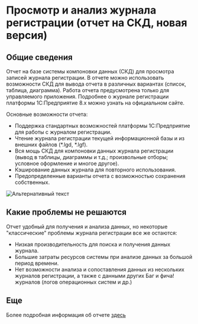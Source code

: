 # Просмотр и анализ журнала регистрации (отчет на СКД, новая версия)

## Общие сведения

Отчет на базе системы компоновки данных (СКД) для просмотра записей журнала регистрации. В отчете можно использовать возможности СКД для вывода отчета в различных вариантах (список, таблица, диаграмма). Работа отчета предусмотрена только для управляемого приложения. Подробнее о журнале регистрации платформы 1С:Предприятие 8.x можно узнать на официальном сайте.

Основные возможности отчета:
- Поддержка стандартных возможностей платформы 1С:Предприятие для работы с журналом регистрации.
- Чтение журнала регистрации текущей информационной базы и из внешних файлов (*.lgd, *.lgf).
- Вся мощь СКД для компоновки данных журнала регистрации (вывод в таблицы, диаграммы и т.д.; произвольные отборы; условное оформление и многое другое).
- Кэширование данных журнала для повторного использования.
- Предопределенные варианты отчета с возможностью сохранения собственных.

![Альтернативный текст](http://www.develplatform.ru/media/2f4089a7-1ef7-4ae5-af59-1b0848c41dba/Ks5R5w/DevelPlatform/OneC/Development/ReportsAndTreatments/%D0%9E%D1%82%D1%87%D0%B5%D1%82%D1%8B/%D0%9F%D1%80%D0%BE%D1%81%D0%BC%D0%BE%D1%82%D1%80%20%D0%B8%20%D0%B0%D0%BD%D0%B0%D0%BB%D0%B8%D0%B7%20%D0%B6%D1%83%D1%80%D0%BD%D0%B0%D0%BB%D0%B0%20%D1%80%D0%B5%D0%B3%D0%B8%D1%81%D1%82%D1%80%D0%B0%D1%86%D0%B8%D0%B8/%D0%9D%D0%BE%D0%B2%D0%B0%D1%8F%20%D0%B2%D0%B5%D1%80%D1%81%D0%B8%D1%8F/EventLogAnalyzerLogo.gif)

## Какие проблемы не решаются 

Отчет удобный для получения и анализа данных, но некоторые "классические" проблемы журнала регистрации все же остаются:
- Низкая производительность для поиска и получения данных журнала.
- Большие затраты ресурсов системы при анализе данных за большой период времени.
- Нет возможности анализа и сопоставления данных из нескольких журналов регистрации, а также с данными других Баг и фича!журналов (логов операционных систем и др.)

## Еще

Более подробная информация об отчете [здесь](http://www.develplatform.ru/OneC/Development/ReportsAndTreatments/RegistrtionJournal "Информация об отчете на моем сайте")
